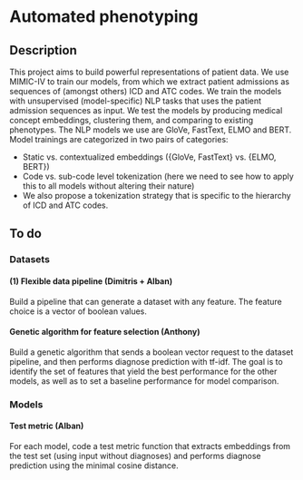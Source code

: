 # Automated phenotyping

## Description

This project aims to build powerful representations of patient data.
We use MIMIC-IV to train our models, from which we extract patient admissions as sequences of (amongst others) ICD and ATC codes.
We train the models with unsupervised (model-specific) NLP tasks that uses the patient admission sequences as input.
We test the models by producing medical concept embeddings, clustering them, and comparing to existing phenotypes.
The NLP models we use are GloVe, FastText, ELMO and BERT. Model trainings are categorized in two pairs of categories:
- Static vs. contextualized embeddings ({GloVe, FastText} vs. {ELMO, BERT})
- Code vs. sub-code level tokenization (here we need to see how to apply this to all models without altering their nature)
- We also propose a tokenization strategy that is specific to the hierarchy of ICD and ATC codes.

## To do

### Datasets

#### (1) Flexible data pipeline (Dimitris + Alban)
Build a pipeline that can generate a dataset with any feature. The feature choice is a vector of boolean values.

#### Genetic algorithm for feature selection (Anthony)
Build a genetic algorithm that sends a boolean vector request to the dataset pipeline, and then performs diagnose prediction with tf-idf. The goal is to identify the set of features that yield the best performance for the other models, as well as to set a baseline performance for model comparison.

### Models

#### Test metric (Alban)
For each model, code a test metric function that extracts embeddings from the test set (using input without diagnoses) and performs diagnose prediction using the minimal cosine distance.
